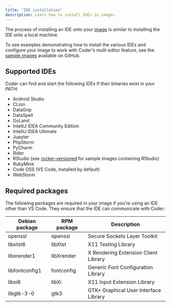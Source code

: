 ```yaml
---
title: "IDE installation"
description: Learn how to install IDEs in images.
---
```


The process of installing an IDE onto your [image](../../images/index.md) is
similar to installing the IDE onto a local machine.

To see examples demonstrating how to install the various IDEs and configure your
image to work with Coder's multi editor feature, see the
[sample images](https://github.com/cdr/enterprise-images) available on GitHub.

## Supported IDEs

Coder can find and start the following IDEs if their binaries exist in your
PATH:

- Android Studio
- CLion
- DataGrip
- DataSpell
- GoLand
- IntelliJ IDEA Community Edition
- IntelliJ IDEA Ultimate
- Jupyter
- PhpStorm
- PyCharm
- Rider
- RStudio (see
  [rocker-versioned](https://github.com/rocker-org/rocker-versioned/tree/master/rstudio)
  for sample images containing RStudio)
- RubyMine
- Code OSS (VS Code, installed by default)
- WebStorm

## Required packages

The following packages are required in your image if you're using an IDE other
than VS Code. They ensure that the IDE can communicate with Coder:

<table>
    <thead>
        <tr>
            <th>Debian package</th>
            <th>RPM package</th>
            <th>Description</th>
        </tr>
    </thead>
    <tbody>
        <tr>
            <td>openssl</td>
            <td>openssl</td>
            <td>Secure Sockets Layer Toolkit</td>
        </tr>
        <tr>
            <td>libxtst6</td>
            <td>libXtst</td>
            <td>X11 Testing Library</td>
        </tr>
        <tr>
            <td>libxrender1</td>
            <td>libXrender</td>
            <td>X Rendering Extension Client Library</td>
        </tr>
        <tr>
            <td>libfontconfig1</td>
            <td>fontconfig</td>
            <td>Generic Font Configuration Library</td>
        </tr>
        <tr>
            <td>libxi6</td>
            <td>libXi</td>
            <td>X11 Input Extension Library</td>
        </tr>
        <tr>
            <td>libgtk-3-0</td>
            <td>gtk3</td>
            <td>GTK+ Graphical User Interface Library</td>
        </tr>
    </tbody>
</table>
